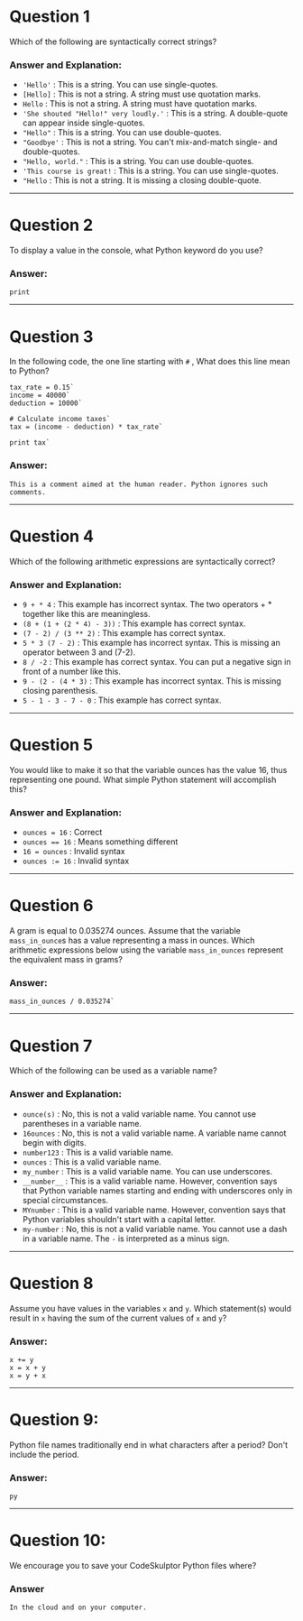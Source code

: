 # Question 1
  Which of the following are syntactically correct strings?  

### Answer and Explanation:  
* `'Hello'`                             : This is a string. You can use single-quotes.  
* `[Hello]`                             : This is not a string. A string must use quotation marks.  
* `Hello`                               : This is not a string. A string must have quotation marks.  
* `'She shouted "Hello!" very loudly.'` : This is a string. A double-quote can appear inside single-quotes.
* `"Hello"`                             : This is a string. You can use double-quotes.  
* `"Goodbye'`                           : This is not a string. You can't mix-and-match single- and double-quotes.  
* `"Hello, world."`                     : This is a string. You can use double-quotes.  
* `'This course is great!`              : This is a string. You can use single-quotes.  
* `"Hello`                              : This is not a string. It is missing a closing double-quote.

----
# Question 2
  To display a value in the console, what Python keyword do you use?  

### Answer:
    print
    
----
# Question 3
  In the following code, the one line starting with `#` , What does this line mean to Python?  

    tax_rate = 0.15`  
    income = 40000`  
    deduction = 10000`  
    
    # Calculate income taxes`  
    tax = (income - deduction) * tax_rate`  
    
    print tax`  

### Answer:
    This is a comment aimed at the human reader. Python ignores such comments.  

----
# Question 4
  Which of the following arithmetic expressions are syntactically correct?  

### Answer and Explanation:  
* `9 + * 4`                 : This example has incorrect syntax. The two operators + * together like this are meaningless.  
* `(8 + (1 + (2 * 4) - 3))` : This example has correct syntax.  
* `(7 - 2) / (3 ** 2)`      : This example has correct syntax.  
* `5 * 3 (7 - 2)`           : This example has incorrect syntax. This is missing an operator between 3 and (7-2).  
* `8 / -2`                  : This example has correct syntax. You can put a negative sign in front of a number like this.  
* `9 - (2 - (4 * 3)`        : This example has incorrect syntax. This is missing closing parenthesis.  
* `5 - 1 - 3 - 7 - 0`       : This example has correct syntax.  

----
# Question 5
  You would like to make it so that the variable ounces has the value 16, thus representing one pound. What simple Python statement will accomplish this?  

### Answer and Explanation: 
* `ounces = 16`  : Correct  
* `ounces == 16` : Means something different  
* `16 = ounces`  : Invalid syntax  
* `ounces := 16` : Invalid syntax  

----
# Question 6
  A gram is equal to 0.035274 ounces. Assume that the variable `mass_in_ounce`s has a value representing a mass in ounces. Which arithmetic expressions below using the variable `mass_in_ounces` represent the equivalent mass in grams?  

### Answer:
    mass_in_ounces / 0.035274`  

----
# Question 7
  Which of the following can be used as a variable name?  

### Answer and Explanation:
* `ounce(s)`   : No, this is not a valid variable name. You cannot use parentheses in a variable name.  
* `16ounces`   : No, this is not a valid variable name. A variable name cannot begin with digits.  
* `number123`  : This is a valid variable name.  
* `ounces`     : This is a valid variable name.  
* `my_number`  : This is a valid variable name. You can use underscores.  
* `__number__` : This is a valid variable name. However, convention says that Python variable names starting and ending with underscores                  only in special circumstances.  
* `MYnumber`   : This is a valid variable name. However, convention says that Python variables shouldn't start with a capital letter.  
* `my-number`  : No, this is not a valid variable name. You cannot use a dash in a variable name. The `-` is interpreted as a minus                      sign.  

----
# Question 8
  Assume you have values in the variables `x` and `y`. Which statement(s) would result in `x` having the sum of the current values of `x` and `y`?  

### Answer:
    x += y
    x = x + y  
    x = y + x  

----
# Question 9:
  Python file names traditionally end in what characters after a period? Don't include the period.  

### Answer:
    py  

----
# Question 10:
  We encourage you to save your CodeSkulptor Python files where?  

### Answer  
    In the cloud and on your computer.  
